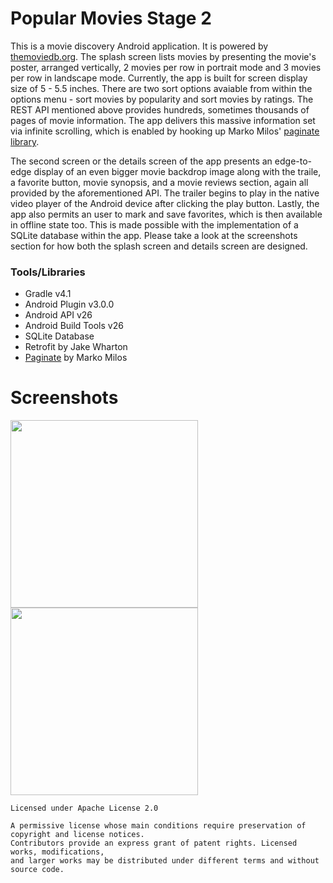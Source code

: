 # Popular Movies Stage 2
This is a movie discovery Android application. It is powered by [themoviedb.org](https://www.themoviedb.org/documentation/api).
The splash screen lists movies by presenting the movie's poster, arranged vertically, 2 movies per row in portrait mode and 
3 movies per row in landscape mode. Currently, the app is built for screen display size of 5 - 5.5 inches. There are two sort
options avaiable from within the options menu - sort movies by popularity and sort movies by ratings. The REST API mentioned 
above provides hundreds, sometimes thousands of pages of movie information. The app delivers this massive information set via 
infinite scrolling, which is enabled by hooking up Marko Milos' [paginate library](https://github.com/MarkoMilos/Paginate). 

The second screen or the details screen of the app presents an edge-to-edge display of an even bigger movie backdrop image 
along with the traile, a favorite button, movie synopsis, and a movie reviews section, again all provided by the aforementioned 
API. The trailer begins to play in the native video player of the Android device after clicking the play button. Lastly, the 
app also permits an user to mark and save favorites, which is then available in offline state too. This is made possible with 
the implementation of a SQLite database within the app. Please take a look at the screenshots section for how both the splash 
screen and details screen are designed.

### Tools/Libraries
* Gradle v4.1
* Android Plugin v3.0.0
* Android API v26
* Android Build Tools v26
* SQLite Database
* Retrofit by Jake Wharton
* [Paginate](https://github.com/MarkoMilos/Paginate) by Marko Milos

# Screenshots
<img src="https://github.com/SrChip15/popular-movies-stage-2/blob/master/splash_screen.png"
width="300"/>
<img src="https://github.com/SrChip15/popular-movies-stage-2/blob/master/details_screen.png"
width="300"/>

```
Licensed under Apache License 2.0

A permissive license whose main conditions require preservation of copyright and license notices. 
Contributors provide an express grant of patent rights. Licensed works, modifications, 
and larger works may be distributed under different terms and without source code.
```
